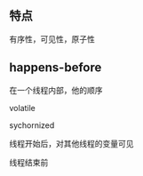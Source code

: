 ## 特点

有序性，可见性，原子性





## happens-before

在一个线程内部，他的顺序

volatile

sychornized


线程开始后，对其他线程的变量可见

线程结束前



